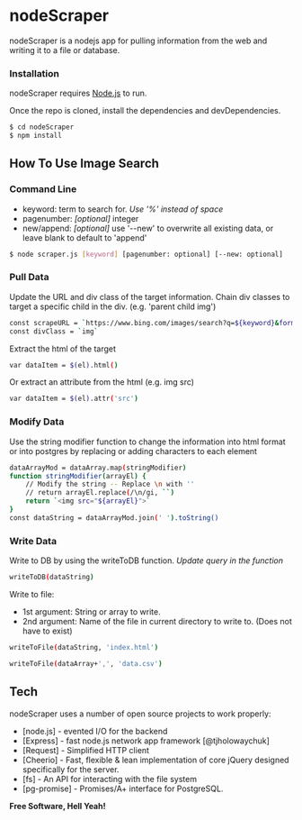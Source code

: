 # nodeScraper
nodeScraper is a nodejs app for pulling information from the web and writing it to a file or database.

### Installation
nodeScraper requires [Node.js](https://nodejs.org/) to run.

Once the repo is cloned, install the dependencies and devDependencies.

```sh
$ cd nodeScraper
$ npm install
```

## How To Use Image Search
### Command Line
- keyword: term to search for. *Use '%' instead of space*
- pagenumber: *[optional]* integer
- new/append: *[optional]* use '--new' to overwrite all existing data, or leave blank to default to 'append'
```sh
$ node scraper.js [keyword] [pagenumber: optional] [--new: optional]
```
### Pull Data
Update the URL and div class of the target information. Chain div classes to target a specific child in the div. (e.g. 'parent child img')
```sh
const scrapeURL = `https://www.bing.com/images/search?q=${keyword}&form=HDRSC2&first=${firstImg}&cw=1243&ch=698`
const divClass = `img`
```
Extract the html of the target
```sh
var dataItem = $(el).html()
```
Or extract an attribute from the html (e.g. img src)
```sh
var dataItem = $(el).attr('src')
```
### Modify Data
Use the string modifier function to change the information into html format or into postgres by replacing or adding characters to each element
```sh
dataArrayMod = dataArray.map(stringModifier)
function stringModifier(arrayEl) {
	// Modify the string -- Replace \n with ''
	// return arrayEl.replace(/\n/gi, ``)
	return `<img src="${arrayEl}">`
}
const dataString = dataArrayMod.join(' ').toString()
```
### Write Data
Write to DB by using the writeToDB function. *Update query in the function*
```sh
writeToDB(dataString)
```
Write to file:
- 1st argument: String or array to write.
- 2nd argument: Name of the file in current directory to write to. (Does not have to exist)
```sh
writeToFile(dataString, 'index.html')
```
```sh
writeToFile(dataArray+',', 'data.csv')
```

## Tech
nodeScraper uses a number of open source projects to work properly:

* [node.js] - evented I/O for the backend
* [Express] - fast node.js network app framework [@tjholowaychuk]
* [Request] - Simplified HTTP client
* [Cheerio] - Fast, flexible & lean implementation of core jQuery designed specifically for the server.
* [fs] -  An API for interacting with the file system
* [pg-promise] - Promises/A+ interface for PostgreSQL.

**Free Software, Hell Yeah!**
